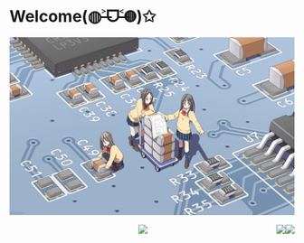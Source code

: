 # Welcome(◍˃̶ᗜ˂̶◍)✩

![pcb](pcb.jpg)


<div align=center>
  <img align="right" src="https://github-readme-stats.vercel.app/api?username=fumiama&show_icons=true&count_private=true&icon_color=eed0d2&text_color=24292e&bg_color=ffffff&title_color=eed0d2&hide_title=true" />
  <img align="right" src="https://github-readme-stats.vercel.app/api/top-langs/?username=fumiama&layout=compact&icon_color=eed0d2&text_color=24292e&bg_color=ffffff&title_color=eed0d2&hide_title=true" />
</div>


<div align=center> <a href="#"> <img src="http://pan.fumiama.top:42412/cmoe?name=fumiama&theme=gb" /> </a> </div>
